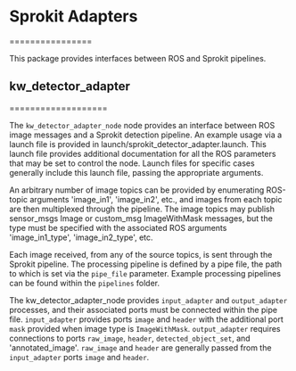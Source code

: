 # Sprokit Adapters
================

This package provides interfaces between ROS and Sprokit pipelines.

## kw_detector_adapter
===================

The `kw_detector_adapter_node` node provides an interface between ROS image
messages and a Sprokit detection pipeline. An example usage via a launch file
is provided in launch/sprokit_detector_adapter.launch. This launch file provides
additional documentation for all the ROS parameters that may be set to control
the node. Launch files for specific cases generally include this launch file,
passing the appropriate arguments.

An arbitrary number of image topics can be provided by enumerating ROS-topic
arguments 'image_in1', 'image_in2', etc., and images from each topic are then
multiplexed through the pipeline. The image topics may publish sensor_msgs Image
or custom_msg ImageWithMask messages, but the type must be specified with the
associated ROS arguments 'image_in1_type', 'image_in2_type', etc.

Each image received, from any of the source topics, is sent through the Sprokit
pipeline. The processing pipeline is defined by a pipe file, the path to which
is set via the `pipe_file` parameter. Example processing pipelines can be found
within the `pipelines` folder.

The kw_detector_adapter_node provides `input_adapter` and `output_adapter`
processes, and their associated ports must be connected within the pipe file.
`input_adapter` provides ports `image` and `header` with the additional port
`mask` provided when image type is `ImageWithMask`. `output_adapter` requires
connections to ports `raw_image`, `header`, `detected_object_set`, and
'annotated_image'. `raw_image` and `header` are generally passed from the
`input_adapter` ports `image` and `header`.
